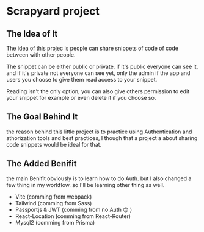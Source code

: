# Scrapyard project

## The Idea of It

The idea of this projec is people can share snippets of code of code between with other people.

The snippet can be either public or private. if it's public everyone can see it, and if it's private not everyone can see yet, only the admin if the app and users you choose to give them read access to your snippet.

Reading isn't the only option, you can also give others permission to edit your snippet for example or even delete it if you choose so.

## The Goal Behind It

the reason behind this little project is to practice using Authentication and athorization tools and best practices, I though that a project a about sharing code snippets would be ideal for that.

## The Added Benifit

the main Benifit obviously is to learn how to do Auth. but I also changed a few thing in my workflow. so I'll be learning other thing as well.

- Vite (comming from webpack)
- Tailwind (comming from Sass)
- Passportjs & JWT (comming from no Auth :upside_down_face: )
- React-Location (comming from React-Router)
- Mysql2 (comming from Prisma)

